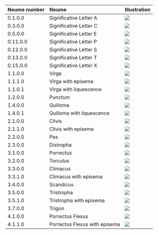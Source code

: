 | Neume number | Neume | Illustration    | 
 |:---------|:---------|:---------|
| 0.1.0.0 | Significative Letter A | [![](http://www.homermultitext.org/iipsrv?OBJ=IIP,1.0&FIF=/project/homer/pyramidal/deepzoom/ecod/einsiedeln121imgs/v1/sbe_0121_030.tif&WID=100&RGN=0.619,0.7712,0.016,0.0128&CVT=JPEG)](http://www.homermultitext.org/ict2?urn=urn:cite2:ecod:einsiedeln121imgs.v1:sbe_0121_030@0.619,0.7712,0.016,0.0128) |
| 0.3.0.0 | Significative Letter C | [![](http://www.homermultitext.org/iipsrv?OBJ=IIP,1.0&FIF=/project/homer/pyramidal/deepzoom/ecod/einsiedeln121imgs/v1/sbe_0121_030.tif&WID=100&RGN=0.85,0.3061,0.01,0.009&CVT=JPEG)](http://www.homermultitext.org/ict2?urn=urn:cite2:ecod:einsiedeln121imgs.v1:sbe_0121_030@0.85,0.3061,0.01,0.009) |
| 0.5.0.0 | Significative Letter E | [![](http://www.homermultitext.org/iipsrv?OBJ=IIP,1.0&FIF=/project/homer/pyramidal/deepzoom/ecod/einsiedeln121imgs/v1/sbe_0121_030.tif&WID=100&RGN=0.794,0.054,0.019,0.0165&CVT=JPEG)](http://www.homermultitext.org/ict2?urn=urn:cite2:ecod:einsiedeln121imgs.v1:sbe_0121_030@0.794,0.054,0.019,0.0165) |
| 0.11.0.0 | Significative Letter P | [![](http://www.homermultitext.org/iipsrv?OBJ=IIP,1.0&FIF=/project/homer/pyramidal/deepzoom/ecod/einsiedeln121imgs/v1/sbe_0121_030.tif&WID=100&RGN=0.835,0.3068,0.014,0.0165&CVT=JPEG)](http://www.homermultitext.org/ict2?urn=urn:cite2:ecod:einsiedeln121imgs.v1:sbe_0121_030@0.835,0.3068,0.014,0.0165) |
| 0.12.0.0 | Significative Letter S | [![](http://www.homermultitext.org/iipsrv?OBJ=IIP,1.0&FIF=/project/homer/pyramidal/deepzoom/ecod/einsiedeln121imgs/v1/sbe_0121_030.tif&WID=100&RGN=0.475,0.5431,0.019,0.015&CVT=JPEG)](http://www.homermultitext.org/ict2?urn=urn:cite2:ecod:einsiedeln121imgs.v1:sbe_0121_030@0.475,0.5431,0.019,0.015) |
| 0.13.0.0 | Significative Letter T | [![](http://www.homermultitext.org/iipsrv?OBJ=IIP,1.0&FIF=/project/homer/pyramidal/deepzoom/ecod/einsiedeln121imgs/v1/sbe_0121_030.tif&WID=100&RGN=0.518,0.4276,0.026,0.0113&CVT=JPEG)](http://www.homermultitext.org/ict2?urn=urn:cite2:ecod:einsiedeln121imgs.v1:sbe_0121_030@0.518,0.4276,0.026,0.0113) |
| 0.15.0.0 | Significative Letter X | [![](http://www.homermultitext.org/iipsrv?OBJ=IIP,1.0&FIF=/project/homer/pyramidal/deepzoom/ecod/einsiedeln121imgs/v1/sbe_0121_030.tif&WID=100&RGN=0.658,0.6744,0.018,0.012&CVT=JPEG)](http://www.homermultitext.org/ict2?urn=urn:cite2:ecod:einsiedeln121imgs.v1:sbe_0121_030@0.658,0.6744,0.018,0.012) |
| 1.1.0.0 | Virga | [![](http://www.homermultitext.org/iipsrv?OBJ=IIP,1.0&FIF=/project/homer/pyramidal/deepzoom/ecod/einsiedeln121imgs/v1/sbe_0121_030.tif&WID=100&RGN=0.821,0.0473,0.02,0.021&CVT=JPEG)](http://www.homermultitext.org/ict2?urn=urn:cite2:ecod:einsiedeln121imgs.v1:sbe_0121_030@0.821,0.0473,0.02,0.021) |
| 1.1.1.0 | Virga with episema | [![](http://www.homermultitext.org/iipsrv?OBJ=IIP,1.0&FIF=/project/homer/pyramidal/deepzoom/ecod/einsiedeln121imgs/v1/sbe_0121_030.tif&WID=100&RGN=0.802,0.3706,0.02,0.018&CVT=JPEG)](http://www.homermultitext.org/ict2?urn=urn:cite2:ecod:einsiedeln121imgs.v1:sbe_0121_030@0.802,0.3706,0.02,0.018) |
| 1.1.0.1 | Virga with liquescence | [![](http://www.homermultitext.org/iipsrv?OBJ=IIP,1.0&FIF=/project/homer/pyramidal/deepzoom/ecod/einsiedeln121imgs/v1/sbe_0121_030.tif&WID=100&RGN=0.42,0.6174,0.021,0.0165&CVT=JPEG)](http://www.homermultitext.org/ict2?urn=urn:cite2:ecod:einsiedeln121imgs.v1:sbe_0121_030@0.42,0.6174,0.021,0.0165) |
| 1.2.0.0 | Punctum | [![](http://www.homermultitext.org/iipsrv?OBJ=IIP,1.0&FIF=/project/homer/pyramidal/deepzoom/ecod/einsiedeln121imgs/v1/sbe_0121_030.tif&WID=100&RGN=0.71,0.3818,0.01,0.0068&CVT=JPEG)](http://www.homermultitext.org/ict2?urn=urn:cite2:ecod:einsiedeln121imgs.v1:sbe_0121_030@0.71,0.3818,0.01,0.0068) |
| 1.4.0.0 | Quilisma | [![](http://www.homermultitext.org/iipsrv?OBJ=IIP,1.0&FIF=/project/homer/pyramidal/deepzoom/ecod/einsiedeln121imgs/v1/sbe_0121_030.tif&WID=100&RGN=0.605,0.7419,0.024,0.0128&CVT=JPEG)](http://www.homermultitext.org/ict2?urn=urn:cite2:ecod:einsiedeln121imgs.v1:sbe_0121_030@0.605,0.7419,0.024,0.0128) |
| 1.4.0.1 | Quilisma with liquescence | [![](http://www.homermultitext.org/iipsrv?OBJ=IIP,1.0&FIF=/project/homer/pyramidal/deepzoom/ecod/einsiedeln121imgs/v1/sbe_0121_030.tif&WID=100&RGN=0.788,0.5566,0.033,0.021&CVT=JPEG)](http://www.homermultitext.org/ict2?urn=urn:cite2:ecod:einsiedeln121imgs.v1:sbe_0121_030@0.788,0.5566,0.033,0.021) |
| 2.1.0.0 | Clivis | [![](http://www.homermultitext.org/iipsrv?OBJ=IIP,1.0&FIF=/project/homer/pyramidal/deepzoom/ecod/einsiedeln121imgs/v1/sbe_0121_030.tif&WID=100&RGN=0.666,0.3766,0.021,0.0143&CVT=JPEG)](http://www.homermultitext.org/ict2?urn=urn:cite2:ecod:einsiedeln121imgs.v1:sbe_0121_030@0.666,0.3766,0.021,0.0143) |
| 2.1.1.0 | Clivis with episema | [![](http://www.homermultitext.org/iipsrv?OBJ=IIP,1.0&FIF=/project/homer/pyramidal/deepzoom/ecod/einsiedeln121imgs/v1/sbe_0121_030.tif&WID=100&RGN=0.461,0.4966,0.033,0.018&CVT=JPEG)](http://www.homermultitext.org/ict2?urn=urn:cite2:ecod:einsiedeln121imgs.v1:sbe_0121_030@0.461,0.4966,0.033,0.018) |
| 2.2.0.0 | Pes | [![](http://www.homermultitext.org/iipsrv?OBJ=IIP,1.0&FIF=/project/homer/pyramidal/deepzoom/ecod/einsiedeln121imgs/v1/sbe_0121_030.tif&WID=100&RGN=0.71,0.0465,0.04,0.0188&CVT=JPEG)](http://www.homermultitext.org/ict2?urn=urn:cite2:ecod:einsiedeln121imgs.v1:sbe_0121_030@0.71,0.0465,0.04,0.0188) |
| 2.3.0.0 | Distropha | [![](http://www.homermultitext.org/iipsrv?OBJ=IIP,1.0&FIF=/project/homer/pyramidal/deepzoom/ecod/einsiedeln121imgs/v1/sbe_0121_030.tif&WID=100&RGN=0.72,0.5656,0.02,0.0128&CVT=JPEG)](http://www.homermultitext.org/ict2?urn=urn:cite2:ecod:einsiedeln121imgs.v1:sbe_0121_030@0.72,0.5656,0.02,0.0128) |
| 3.1.0.0 | Porrectus | [![](http://www.homermultitext.org/iipsrv?OBJ=IIP,1.0&FIF=/project/homer/pyramidal/deepzoom/ecod/einsiedeln121imgs/v1/sbe_0121_030.tif&WID=100&RGN=0.462,0.4276,0.037,0.0188&CVT=JPEG)](http://www.homermultitext.org/ict2?urn=urn:cite2:ecod:einsiedeln121imgs.v1:sbe_0121_030@0.462,0.4276,0.037,0.0188) |
| 3.2.0.0 | Torculus | [![](http://www.homermultitext.org/iipsrv?OBJ=IIP,1.0&FIF=/project/homer/pyramidal/deepzoom/ecod/einsiedeln121imgs/v1/sbe_0121_030.tif&WID=100&RGN=0.78,0.1418,0.034,0.0188&CVT=JPEG)](http://www.homermultitext.org/ict2?urn=urn:cite2:ecod:einsiedeln121imgs.v1:sbe_0121_030@0.78,0.1418,0.034,0.0188) |
| 3.3.0.0 | Climacus | [![](http://www.homermultitext.org/iipsrv?OBJ=IIP,1.0&FIF=/project/homer/pyramidal/deepzoom/ecod/einsiedeln121imgs/v1/sbe_0121_030.tif&WID=100&RGN=0.709,0.6759,0.027,0.0173&CVT=JPEG)](http://www.homermultitext.org/ict2?urn=urn:cite2:ecod:einsiedeln121imgs.v1:sbe_0121_030@0.709,0.6759,0.027,0.0173) |
| 3.3.1.0 | Climacus with episema | [![](http://www.homermultitext.org/iipsrv?OBJ=IIP,1.0&FIF=/project/homer/pyramidal/deepzoom/ecod/einsiedeln121imgs/v1/sbe_0121_030.tif&WID=100&RGN=0.634,0.6767,0.036,0.018&CVT=JPEG)](http://www.homermultitext.org/ict2?urn=urn:cite2:ecod:einsiedeln121imgs.v1:sbe_0121_030@0.634,0.6767,0.036,0.018) |
| 3.4.0.0 | Scandicus | [![](http://www.homermultitext.org/iipsrv?OBJ=IIP,1.0&FIF=/project/homer/pyramidal/deepzoom/ecod/einsiedeln121imgs/v1/sbe_0121_030.tif&WID=100&RGN=0.628,0.7464,0.033,0.027&CVT=JPEG)](http://www.homermultitext.org/ict2?urn=urn:cite2:ecod:einsiedeln121imgs.v1:sbe_0121_030@0.628,0.7464,0.033,0.027) |
| 3.5.0.0 | Tristropha | [![](http://www.homermultitext.org/iipsrv?OBJ=IIP,1.0&FIF=/project/homer/pyramidal/deepzoom/ecod/einsiedeln121imgs/v1/sbe_0121_030.tif&WID=100&RGN=0.644,0.3046,0.037,0.0128&CVT=JPEG)](http://www.homermultitext.org/ict2?urn=urn:cite2:ecod:einsiedeln121imgs.v1:sbe_0121_030@0.644,0.3046,0.037,0.0128) |
| 3.5.1.0 | Tristropha with episema | [![](http://www.homermultitext.org/iipsrv?OBJ=IIP,1.0&FIF=/project/homer/pyramidal/deepzoom/ecod/einsiedeln121imgs/v1/sbe_0121_030.tif&WID=100&RGN=0.674,0.6797,0.033,0.0128&CVT=JPEG)](http://www.homermultitext.org/ict2?urn=urn:cite2:ecod:einsiedeln121imgs.v1:sbe_0121_030@0.674,0.6797,0.033,0.0128) |
| 3.7.0.0 | Trigon | [![](http://www.homermultitext.org/iipsrv?OBJ=IIP,1.0&FIF=/project/homer/pyramidal/deepzoom/ecod/einsiedeln121imgs/v1/sbe_0121_030.tif&WID=100&RGN=0.699,0.4434,0.019,0.0165&CVT=JPEG)](http://www.homermultitext.org/ict2?urn=urn:cite2:ecod:einsiedeln121imgs.v1:sbe_0121_030@0.699,0.4434,0.019,0.0165) |
| 4.1.0.0 | Porrectus Flexus | [![](http://www.homermultitext.org/iipsrv?OBJ=IIP,1.0&FIF=/project/homer/pyramidal/deepzoom/ecod/einsiedeln121imgs/v1/sbe_0121_030.tif&WID=100&RGN=0.859,0.3046,0.034,0.0143&CVT=JPEG)](http://www.homermultitext.org/ict2?urn=urn:cite2:ecod:einsiedeln121imgs.v1:sbe_0121_030@0.859,0.3046,0.034,0.0143) |
| 4.1.1.0 | Porrectus Flexus with episema | [![](http://www.homermultitext.org/iipsrv?OBJ=IIP,1.0&FIF=/project/homer/pyramidal/deepzoom/ecod/einsiedeln121imgs/v1/sbe_0121_030.tif&WID=100&RGN=0.421,0.7299,0.035,0.0195&CVT=JPEG)](http://www.homermultitext.org/ict2?urn=urn:cite2:ecod:einsiedeln121imgs.v1:sbe_0121_030@0.421,0.7299,0.035,0.0195) |